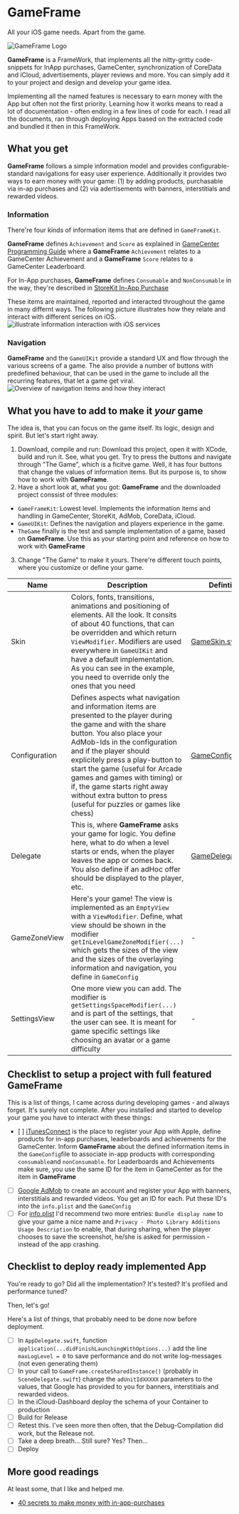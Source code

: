 # **GameFrame**
All your iOS game needs. Apart from the game.

![**GameFrame** Logo](./images/GameFrame.png)

**GameFrame** is a FrameWork, that implements all the nitty-gritty code-snippets for InApp purchases, GameCenter, synchronization of CoreData and iCloud, advertisements, player reviews and more. You can simply add it to your project and design and develop your game idea.

Implementing all the named features is necessary to earn money with the App but often not the first priority. Learning how it works means to read a lot of documentation - often ending in a few lines of code for each.
I read all the documents, ran through deploying Apps based on the extracted code and bundled it then in this FrameWork.

## What you get
**GameFrame** follows a simple information model and provides configurable-standard navigations for easy user experience. Additionally it provides two ways to earn money with your game: (1) by adding products, purchasable via in-ap purchases and (2) via adertisements with banners, interstitials and rewarded videos.

### Information
There're four kinds of information items that are defined in `GameFrameKit`.

**GameFrame** defines `Achievement` and `Score` as explained in [GameCenter Programming Guide](https://developer.apple.com/documentation/gamekit) where a **GameFrame** `Achievement` relates to a GameCenter Achievement and a **GameFrame** `Score` relates to a GameCenter Leaderboard.

For In-App purchases, **GameFrame** defines `Consumable` and `NonConsumable` in the way, they're described in [StoreKit In-App Purchase](https://developer.apple.com/documentation/storekit/in-app_purchase)

These items are maintained, reported and interacted throughout the game in many differnt ways. The following picture illustrates how they relate and interact with different serices on iOS.
![illustrate information interaction with iOS services](./images/information.png)

### Navigation
**GameFrame** and the `GameUIKit` provide a standard UX and flow through the various screens of a game. The also provide a number of buttons with predefined behaviour, that can be used in the game to include all the recurring features, that let a game get viral.
![Overview of navigation items and how they interact](./images/navigation.png)

## What you have to add to make it *your* game
The idea is, that you can focus on the game itself. Its logic, design and spirit. But let's start right away.
1. Download, compile and run: Download this project, open it with XCode, build and run it. See, what you get. Try to press the buttons and navigate through "The Game", which is a ficitve game. Well, it has four buttons that change the values of information items. But its purpose is, to show how to work with **GameFrame**.
2. Have a short look at, what you got: **GameFrame** and the downloaded project conssist of three modules:
  * `GameFrameKit`: Lowest level. Implements the information items and handling in GameCenter, StoreKit, AdMob, CoreData, iCloud.
  * `GameUIKit`: Defines the navigation and players experience in the game.
  * `TheGame` finally is the test and sample implementation of a game, based on **GameFrame**. Use this as your starting point and reference on how to work with **GameFrame**
3. Change "The Game" to make it yours. There're different touch points, where you customize or define your game.

| Name | Description | Defintion | Example |
|--------|--------|--------|--------|
| Skin | Colors, fonts, transitions, animations and positioning of elements. All the look. It consits of about 40 functions, that can be overridden and which return `ViewModifier`. Modifiers are used everywhere in `GameUIKit` and have a default implementation. As you can see in the example, you need to override only the ones that you need | [GameSkin.swift](./TheGame/GameUIKit/Protocols/GameSkin.swift) | [TheGameSkin.swift](./TheGame/TheGame/Customization/TheGameSkin.swift) |
| Configuration | Defines aspects what navigation and information items are presented to the player during the game and with the share button. You also place your AdMob-Ids in the configuration and if the player should explicitely press a play-button to start the game (useful for Arcade games and games with timing) or if, the game starts right away without extra button to press (useful for puzzles or games like chess) | [GameConfig.swift](./TheGame/GameUIKit/Protocols/GameConfig.swift) | [TheGameConfig.swift](./TheGame/TheGame/Customization/TheGameConfig.swift) |
| Delegate | This is, where **GameFrame** asks your game for logic. You define here, what to do when a level starts or ends, when the player leaves the app or comes back. You also define if an adHoc offer should be displayed to the player, etc. | [GameDelegate.swift](./TheGame/GameUIKit/Protocols/GameDelegate.swift) | [TheGameDelegate.swift](./TheGame/TheGame/Customization/TheGameDelegate.swift) |
| GameZoneView | Here's your game! The view is implemented as an `EmptyView` with a `ViewModifier`. Define, what view should be shown in the modifier `getInLevelGameZoneModifier(...)` which gets the sizes of the view and the sizes of the overlaying information and navigation, you define in `GameConfig` | - | [TheGameView.swift](./TheGame/TheGame/Customization/TheGameView.swift) /  [TheGameSkin.swift@getInLevelGameZoneModifier(...)](./TheGame/TheGame/Customization/TheGameSkin.swift) |
| SettingsView | One more view you can add. The modifier is `getSettingsSpaceModifier(...)` and is part of the settings, that the user can see. It is meant for game specific settings like choosing an avatar or a game difficulty | - | [TheGameSettingsView.swift](./TheGame/TheGame/Customization/TheGameSettingsView.swift) /  [TheGameSkin.swift@getSettingsSpaceModifier(...)](./TheGame/TheGame/Customization/TheGameSkin.swift) |

## Checklist to setup a project with full featured **GameFrame**
This is a list of things, I came across during developing games - and always forget. It's surely not complete. After you installed and started to develop your game you have to interact with these things:
- [ ] [iTunesConnect](https://itunesconnect.apple.com/login) is the place to register your App with Apple, define products for in-app purchases, leaderboards and achievements for the GameCenter. Inform **GameFrame** about the defined information items in the `GameConfig`file to associate in-app products with corresponding `consumable`and `nonConsumable`. for Leaderboards and Achievements make sure, you use the same ID for the item in GameCenter as for the item in **GameFrame**
- [ ] [Google AdMob](https://developers.google.com/admob/ios/quick-start) to create an account and register your App with banners, interstitials and rewarded videos. You get an ID for each. Put these ID's into the `info.plist` and the `GameConfig`
- [ ] For [info.plist](./TheGame/TheGame/info.plist) I'd recommend two more entries: `Bundle display name` to give your game a nice name and `Privacy - Photo Library Additions Usage Description` to enable, that during sharing, when the player chooses to save the screenshot, he/she is asked for permission - instead of the app crashing.

## Checklist to deploy ready implemented App
You're ready to go? Did all the implementation? It's tested? It's profiled and performance tuned?

Then, let's go!

Here's a list of things, that probably need to be done now before deployment. 
- [ ] In `AppDelegate.swift`, function `application(...didFinishLaunchingWithOptions...)` add the line `maxLogLevel = 0` to save performance and do not write log-messages (not even generating them)
- [ ] In your call to `GameFrame.createSharedInstance()` (probably in `SceneDelegate.swift`) change the `adUnitIdXXXXX` parameters to the values, that Google has provided to you for banners, interstitials and rewarded videos.
- [ ] In the iCloud-Dashboard deploy the schema of your Container to production
- [ ] Build for Release
- [ ] Retest this. I've seen more then often, that the Debug-Compilation did work, but the Release not.
- [ ] Take a deep breath... Still sure? Yes? Then...
- [ ] Deploy

## More good readings
At least some, that I like and helped me.
- [40 secrets to make money with in-app-purchases](https://www.raywenderlich.com/2700-40-secrets-to-making-money-with-in-app-purchases)
